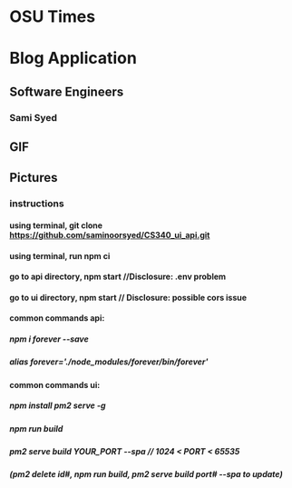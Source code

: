 
# OSU Times
# Blog Application

## Software Engineers
### Sami Syed


## GIF

## Pictures

### instructions
#### using terminal, git clone https://github.com/saminoorsyed/CS340_ui_api.git
#### using terminal, run npm ci 
#### go to api directory, npm start //Disclosure: .env problem
#### go to ui directory, npm start // Disclosure: possible cors issue
#### common commands api: 
#####   npm i forever --save
#####   alias forever='./node_modules/forever/bin/forever'
#### common commands ui:
#####   npm install pm2 serve -g
#####  npm run build
#####   pm2 serve build YOUR_PORT --spa    // 1024 < PORT < 65535
#####   (pm2 delete id#, npm run build, pm2 serve build port# --spa to update) 
